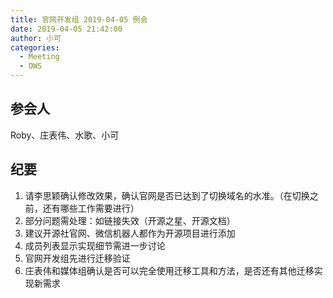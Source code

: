 ```yaml
---
title: 官网开发组 2019-04-05 例会
date: 2019-04-05 21:42:00
author: 小可
categories:
  - Meeting
  - OWS
---
```


## 参会人

Roby、庄表伟、水歌、小可

## 纪要

1. 请李思颖确认修改效果，确认官网是否已达到了切换域名的水准。（在切换之前，还有哪些工作需要进行）
2. 部分问题需处理：如链接失效（开源之星、开源文档）
3. 建议开源社官网、微信机器人都作为开源项目进行添加
4. 成员列表显示实现细节需进一步讨论
5. 官网开发组先进行迁移验证
6. 庄表伟和媒体组确认是否可以完全使用迁移工具和方法，是否还有其他迁移实现新需求
